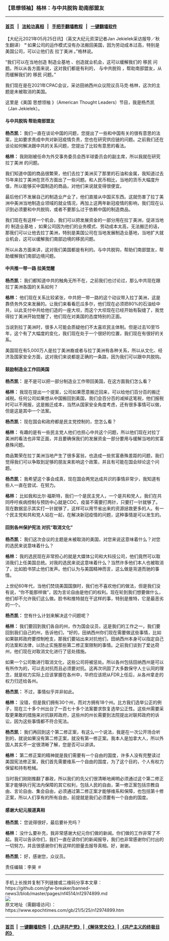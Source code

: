 ### 【思想领袖】格林：与中共脱钩 助南部盟友
------------------------

#### [首页](https://github.com/gfw-breaker/banned-news3/blob/master/README.md) &nbsp;&nbsp;|&nbsp;&nbsp; [法轮功真相](https://github.com/begood0513/basic/blob/master/README.md)  &nbsp;&nbsp;|&nbsp;&nbsp; [手把手翻墙教程](https://github.com/gfw-breaker/guides/wiki)  &nbsp;&nbsp;|&nbsp;&nbsp; [一键翻墙软件](https://github.com/gfw-breaker/nogfw/blob/master/README.md)  



<div><p>
 【大纪元2021年05月25日讯】（英文大纪元资深记者Jan Jekielek采访报导／秋生翻译）
 <b>
  “
 </b>
 如果公司的运作模式没有办法搬回美国，因为劳动成本过高，特别是美国公司，可以让他们去
 <ok href="https://www.epochtimes.com/gb/tag/%E6%8B%89%E4%B8%81%E7%BE%8E%E6%B4%B2.html">
  拉丁美洲
 </ok>
 。”格林说。
</p>
<p>
 “我们可以在当地创造
 <ok href="https://www.epochtimes.com/gb/tag/%E5%88%B6%E9%80%A0%E4%B8%9A%E5%9F%BA%E5%9C%B0.html">
  制造业基地
 </ok>
 、创造就业机会，这可以缓解我们的
 <ok href="https://www.epochtimes.com/gb/tag/%E7%A7%BB%E6%B0%91.html">
  移民
 </ok>
 问题。所以从各方面来说，这对我们都是有利的，
 <ok href="https://www.epochtimes.com/gb/tag/%E4%B8%8E%E4%B8%AD%E5%85%B1%E8%84%B1%E9%92%A9.html">
  与中共脱钩
 </ok>
 ，帮助南部盟友，从而缓解我们的
 <ok href="https://www.epochtimes.com/gb/tag/%E7%A7%BB%E6%B0%91.html">
  移民
 </ok>
 问题。”
</p>
<p>
 我们现在是在2021年CPAC会议，采访田纳西州众议院议员马克‧格林，这次的主题是未被取消的美国。
</p>
<p>
 这里是《美国
 <ok href="https://www.epochtimes.com/gb/tag/%E6%80%9D%E6%83%B3%E9%A2%86%E8%A2%96.html">
  思想领袖
 </ok>
 》（American Thought Leaders）节目，我是杨杰凯（Jan Jekielek）。
</p>
<p>
 <center>
 </center>
</p>
<h4>
 <ok href="https://www.epochtimes.com/gb/tag/%E4%B8%8E%E4%B8%AD%E5%85%B1%E8%84%B1%E9%92%A9.html">
  与中共脱钩
 </ok>
 帮助南部盟友
</h4>
<p>
 <strong>
  杨杰凯：
 </strong>
 我们一直在谈论中国的问题，您提出了一些和中国有关的很有意思的法案，比如要求责成中共对新冠疫情负责，您也在研究供应链的问题。之前我们还在谈论如何解决跟中共的关系问题，您提出了比较有意思的看法。
</p>
<p>
 <strong>
  格林：
 </strong>
 我刚刚被任命为外交事务委员会西半球委员会的副主席，所以我就在研究
 <ok href="https://www.epochtimes.com/gb/tag/%E6%8B%89%E4%B8%81%E7%BE%8E%E6%B4%B2.html">
  拉丁美洲
 </ok>
 的问题。
</p>
<p>
 我们知道中国的商品很繁荣，他们去拉丁美洲买了那里的石油和金属，我知道过去15年来拉丁美洲在货币方面出了一些问题。和人民币相比，当地的货币大幅度升值，所以能够买中国制造的商品，对他们来说就变得很便宜。
</p>
<p>
 最后他们不发展自己的制造业产业了，他们直接从中国买东西。这就伤害了拉丁美洲中美洲当地制造业领域的就业情况，再加上这两年新冠疫情的影响，我们现在认识到必须要和中共脱钩，或者不要那么过于依赖中国的制造商品。
</p>
<p>
 我们现在有这样一个机会，我们可以把发展资金的一部分用在拉丁美洲，促进当地的
 <ok href="https://www.epochtimes.com/gb/tag/%E5%88%B6%E9%80%A0%E4%B8%9A%E5%9F%BA%E5%9C%B0.html">
  制造业基地
 </ok>
 ，如果公司因为他们的业务模式、劳动成本太高，无法搬迁的话，那我们可以让他去拉丁美洲，特别是美国公司在当地发展制造业基地，当地扩大就业机会，这可以缓解我们南部边境的移民问题。
</p>
<p>
 所以从各方面来讲，这对我们美国都是有利的。与中共脱钩，帮助们南部盟友，帮助缓解我们南部边境问题。
</p>
<h4>
 中共推一带一路 拉美觉醒
</h4>
<p>
 <strong>
  杨杰凯：
 </strong>
 我们都知道中共的触角无所不在，之前我们也讨论过，那么中共现在跟拉丁美洲各国的关系如何？
</p>
<p>
 <strong>
  格林：
 </strong>
 他们现在关系比较紧张，中共把一带一路的这个动议带入拉丁美洲，这是靠债务外交来发展的。让我们来看看厄瓜多尔，他们现在必须把80%的石油给中共，以此支付中共给他们造的一座大坝，而这个大坝现在已经开始有裂缝了，我觉得拉丁美洲开始觉醒了，他们现在对美国的态度特别的正面。
</p>
<p>
 当说到拉丁美洲时，很多人可能会质疑他们不太喜欢民主体制。但是过去10至15年，这个有了大幅度的变化，我们现在处于一个很好的位置，我们现在有很好的关系。
</p>
<p>
 美国现在有5,000万人是拉丁美洲裔或者与拉丁美洲有各种关系，所以从文化、经济及国家安全方面，这对我们来说都是正确的一条路，因为我们可以跟中共脱钩。
</p>
<h4>
 鼓励制造业工作回美国
</h4>
<p>
 <strong>
  杨杰凯：
 </strong>
 是不是可以把一部分制造业工作带回美国，在这方面我们怎么看？
</p>
<p>
 <strong>
  格林：
 </strong>
 我现在提出一个提案，公司如果愿意搬迁回来，可以给他们百分百的搬迁减税。任何公司如果想从中国搬回到美国，我们会百分百的减掉这笔税，他们报税时可以不用报，这是搬迁成本，当然从国家安全角度考虑，还有很多事情可以做，但是这是其中一个法案。
</p>
<p>
 <strong>
  杨杰凯：
 </strong>
 现在国会和政府都是民主党控制的，您怎么看？
</p>
<p>
 <strong>
  格林：
 </strong>
 有趣的是有一些民主党人他们也担心中共这个问题，所以他们现在对拉丁美洲的看法也非常正面，并且要确保我们的发展资金一部分要用与缓解当地的贫富悬殊问题。
</p>
<p>
 商品繁荣在拉丁美洲当地产生了很多富翁，也造成一些贫富悬殊差距的问题，我们觉得我们可以争取到足够的朋友来影响这个政策，并且有可能在国会辩论这个问题。
</p>
<p>
 <strong>
  杨杰凯：
 </strong>
 我希望这个事会成真，现在国会两党达成共识的事情非常少，我知道有些人一直在尝试、在努力。
</p>
<p>
 <strong>
  格林：
 </strong>
 比如我和比尔‧福斯特，我们一个是民主党人，一个是共和党人，我们在共同呼吁疾病控制与预防中心就是CDC，疫苗不需要打两针，只要打一针就够了。现在数据显示其实打一针就够了，这样可以用节省出来的资源拯救更多的人。有一个民主党和共和党人站在一起，在解决新冠疫情的问题，这种事情是可以发生的。
</p>
<h4>
 回到各州保护宪法 对抗“取消文化”
</h4>
<p>
 <strong>
  杨杰凯：
 </strong>
 我们这次会议的主题是未被取消的美国，对您来说这意味着什么？对您的选民来说意味着什么？
</p>
<p>
 <strong>
  格林：
 </strong>
 我的选民现在非常担心的就是大媒体公司和大科技公司，他们竟然可以取消我们上任美国总统。对我的选民来说这意味着什么？当然许多他们本人也被取消了，比如脸书禁止他们发声。他们认为与美国精神而言，这么做是背道而驰的事情。
</p>
<p>
 上世纪60年代，当他们焚烧美国国旗时，我们也不喜欢他们的做法，但是我们没有说，“你不能那样做”，因为言论自由是他们的权利。现在轮到我们想要做什么，他们却不允许我们这么做。脸书和推特就在干这样的事，特别是推特，它是最恶劣的一个。
</p>
<p>
 <strong>
  杨杰凯：
 </strong>
 您有什么计划来解决这个问题呢？
</p>
<p>
 <strong>
  格林：
 </strong>
 我们要回到我们各自的州，作为国会议员，这是我们的工作之一，我们要回到我们自己的州，告诉他们，“好的，田纳西州你们现在需要做这些事情，比如如果联邦政府要控制枪支，那我们要站出来对抗他们，田纳西州本身可以指定自己的法案和法律，以防止实施那些第二修正案限制的事情。之前我们谈到了爱达荷州，他们现在对取消文化进行了惩处措施。
</p>
<p>
 如果一个公司敢进行取消文化，这些公司将被惩处。所以各州包括田纳西州是可以有所作为的，可以去对抗而且必须要对抗。这再次巩固了大多数保守人士认同的理念，就是权力实际上应该掌握在各州中，华府应该把从FDR上任后，从各州拿走的权力归还给各州。
</p>
<p>
 <strong>
  杨杰凯：
 </strong>
 不过，事情似乎并非如此。
</p>
<p>
 <strong>
  格林：
 </strong>
 没错，但是我们拥有30个州，而对方拥有18个州。比方我们选举公正的例子，现在三十多个州出台了一百七十多个法案要求恢复选举公正性。这些州需要采取更果敢的措施来对抗联邦政府，这些州的州长需要到法院提出对联邦政府的诉讼，因为这些事情都不符合宪法。
</p>
<p>
 <strong>
  杨杰凯：
 </strong>
 我们再回到这个第二修正案，有这么一个说法，我是在一次公开场合听到的，就说如果没有第二修正案，就没有第一修正案。我本人是加拿大人，所以外国人其实不一定很清晰了解，您是否可以讲讲。
</p>
<p>
 <strong>
  格林：
 </strong>
 第二修正案的精神就是我们需要有一个自由的国度，许多人没有完整读过美国宪法修正案，我们首先需要维系一个自由的国度，为了这个目的，个人有权力保留和持有枪械。
</p>
<p>
 当时我们刚刚推翻了暴政，所以我们的先父们很清晰地阐明必须通过这个第二修正案才能够执行宪法内保障的其它权利，包括人民的自由，第一修正案包括宗教自由、言论自由、集会自由，必须通过第二修正案才能够维系和保障，也包括第十修正案，所以人们享有的所有自由，前提就是我们必须要有一个自由的国度。
</p>
<h4>
 感谢大纪元报道真相
</h4>
<p>
 <strong>
  杨杰凯：
 </strong>
 您说得很好，最后要补充吗？
</p>
<p>
 <strong>
  格林：
 </strong>
 没什么要补充，我非常感谢大纪元你们做的新闻。你们做的工作非常了不起。我可以告诉你们，我们一直在读你们的新闻报导，我们也非常感谢你们付出的一切努力，并且很感谢你们有这样的胆量去报导真相。好，谢谢。
</p>
<p>
 <strong>
  杨杰凯：
 </strong>
 好，感谢您，众议员。
</p>
<p>
 责任编辑：李昊 ＃
</p>
</div>
<hr/>
手机上长按并复制下列链接或二维码分享本文章：<br/>
https://github.com/gfw-breaker/banned-news3/blob/master/pages/nf4514/n12974899.md <br/>
<a href='https://github.com/gfw-breaker/banned-news3/blob/master/pages/nf4514/n12974899.md'><img src='https://github.com/gfw-breaker/banned-news3/blob/master/pages/nf4514/n12974899.md.png'/></a> <br/>
原文地址（需翻墙访问）：https://www.epochtimes.com/gb/21/5/25/n12974899.htm


------------------------
#### [首页](https://github.com/gfw-breaker/banned-news3/blob/master/README.md) &nbsp;|&nbsp; [一键翻墙软件](https://github.com/gfw-breaker/nogfw/blob/master/README.md) &nbsp;| [《九评共产党》](https://github.com/gfw-breaker/9ping.md/blob/master/README.md#九评之一评共产党是什么) | [《解体党文化》](https://github.com/gfw-breaker/jtdwh.md/blob/master/README.md) | [《共产主义的终极目的》](https://github.com/gfw-breaker/gczydzjmd.md/blob/master/README.md)


<img src='http://gfw-breaker.win/banned-news3/pages/nf4514/n12974899.md' width='0px' height='0px'/>